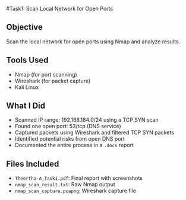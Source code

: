 #Task1:  Scan Local Network for Open Ports

## Objective
Scan the local network for open ports using Nmap and analyze results.

## Tools Used
- Nmap (for port scanning)
- Wireshark (for packet capture)
- Kali Linux

##  What I Did
- Scanned IP range: 192.168.184.0/24 using a TCP SYN scan
- Found one open port: 53/tcp (DNS service)
- Captured packets using Wireshark and filtered TCP SYN packets
- Identified potential risks from open DNS port 
- Documented the entire process in a `.docx` report

## Files Included
- `Theertha-A_Task1.pdf`: Final report with screenshots
- `nmap_scan_result.txt`: Raw Nmap output
- `nmap_scan_capture.pcapng`: Wireshark capture file
